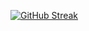 [![GitHub Streak](https://github-readme-streak-stats.herokuapp.com/?user=DenverCoder1)](https://git.io/streak-stats)

